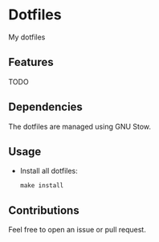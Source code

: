 # Dotfiles

My dotfiles

## Features

TODO

## Dependencies

The dotfiles are managed using GNU Stow.

## Usage

* Install all dotfiles:
  ```
  make install
  ```

## Contributions

Feel free to open an issue or pull request.
